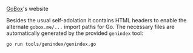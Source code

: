 [GoBox](http://github.com/surma/gobox)'s website

Besides the usual self-adolation it contains HTML headers to enable the alternate
`gobox.me/...` import paths for Go. The necessary files are automatically generated
by the provided `genindex` tool:

    go run tools/genindex/genindex.go
